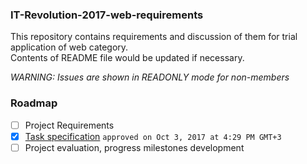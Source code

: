 ### IT-Revolution-2017-web-requirements

This repository contains requirements and discussion of them for trial application of web category.  
Contents of README file would be updated if necessary.

*WARNING: Issues are shown in READONLY mode for non-members*


### Roadmap
- [ ] Project Requirements
- [x] [Task specification](https://github.com/eko24ive/IT-Revolution-2017-web-requirements/issues/2) `approved on Oct 3, 2017 at 4:29 PM GMT+3`
- [ ] Project evaluation, progress milestones development
